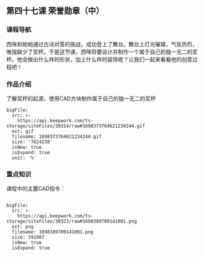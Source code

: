 ## 第四十七课 荣誉勋章（中）
### 课程导航
西咪和帕帕通过古诗对答的挑战，成功登上了舞台。舞台上灯光璀璨，气氛热烈，唯独缺少了奖杯。于是这节课，西咪将要设计并制作一个属于自己的独一无二的奖杯。他会做出什么样的形状，加上什么样的装饰呢？让我们一起来看看他的创意过程吧！


### 作品介绍
了解奖杯的起源，使用CAD方块制作属于自己的独一无二的奖杯



 
 
```@BigFile
bigFile:
  src: >-
    https://api.keepwork.com/ts-storage/siteFiles/30314/raw#1698373764621234244.gif
  ext: gif
  filename: 1698373764621234244.gif
  size: '7624238'
  isNew: true
  isExpand: true
  unit: '%'

```

 


 
 
### 重点知识
课程中的主要CAD指令：
 
 
 
 
 
```@BigFile

bigFile:
  src: >-
    https://api.keepwork.com/ts-storage/siteFiles/30323/raw#1698389709141001.png
  ext: png
  filename: 1698389709141001.png
  size: 591867
  isNew: true
  isExpand: true
          
```